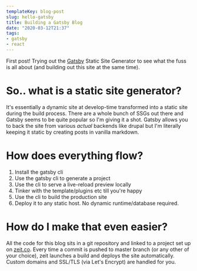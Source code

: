 ```yaml
---
templateKey: blog-post
slug: hello-gatsby
title: Building a Gatsby Blog
date: "2020-03-12T21:37"
tags:
- gatsby
- react
---
```

First post! Trying out the [Gatsby](https://www.gatsbyjs.org/)
Static Site Generator to see what the fuss is all about
(and building out this site at the same time).

# So.. what is a static site generator?
It's essentially a dynamic site
at develop-time transformed into a static site during the build
process. There are a whole bunch of SSGs out there and Gatsby seems to
be quite popular so I'm giving it a shot. Gatsby allows you to back
the site from various *actual* backends like drupal but I'm literally
keeping it static by creating posts in vanilla markdown.

# How does everything flow?
1. Install the gatsby cli
2. Use the gatsby cli to generate a project
3. Use the cli to serve a live-reload preview locally
4. Tinker with the template/plugins etc till you're happy
5. Use the cli to build the production site
6. Deploy it to any static host. No dynamic runtime/database required.

# How do I make that even easier?
All the code for this blog sits in a git repository and linked to a
project set up on [zeit.co](https://zeit.co). Every time a commit is
pushed to master branch (or any other of your choice), zeit launches
a build and deploys the site automatically. Custom domains and SSL/TLS
(via Let's Encrypt) are handled for you.
